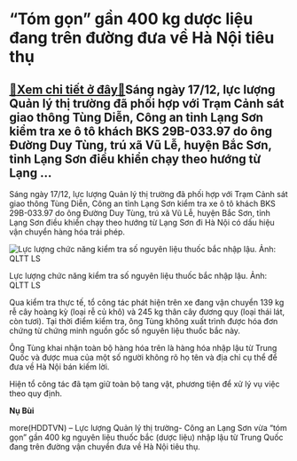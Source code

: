“Tóm gọn” gần 400 kg dược liệu đang trên đường đưa về Hà Nội tiêu thụ
=====================================================================

[:gift:Xem chi tiết ở đây:gift:](https://hddtvn.com/tom-gon-gan-400-kg-duoc-lieu-dang-tren-duong-dua-ve-ha-noi-tieu-thu/)Sáng ngày 17/12, lực lượng Quản lý thị trường đã phối hợp với Trạm Cảnh sát giao thông Tùng Diễn, Công an tỉnh Lạng Sơn kiểm tra xe ô tô khách BKS 29B-033.97 do ông Đường Duy Tùng, trú xã Vũ Lễ, huyện Bắc Sơn, tỉnh Lạng Sơn điều khiển chạy theo hướng từ Lạng …
--------------------------------------------------------------------------------------------------------------------------------------------------------------------------------------------------------------------------------------------------------------------


Sáng ngày 17/12, lực lượng Quản lý thị trường đã phối hợp với Trạm Cảnh sát giao thông Tùng Diễn, Công an tỉnh Lạng Sơn kiểm tra xe ô tô khách BKS 29B-033.97 do ông Đường Duy Tùng, trú xã Vũ Lễ, huyện Bắc Sơn, tỉnh Lạng Sơn điều khiển chạy theo hướng từ Lạng Sơn đi Hà Nội có dấu hiệu vận chuyển hàng hóa trái phép.





![Lực lượng chức năng kiểm tra số nguyên liệu thuốc bắc nhập lậu. Ảnh: QLTT LS](https://hddtvn.com/wp-content/uploads/2021/01/4049_HL_-_duong_quy.jpg "Lực lượng chức năng kiểm tra số nguyên liệu thuốc bắc nhập lậu. Ảnh: QLTT LS")


Lực lượng chức năng kiểm tra số nguyên liệu thuốc bắc nhập lậu. Ảnh: QLTT LS



Qua kiểm tra thực tế, tổ công tác phát hiện trên xe đang vận chuyển 139 kg rễ cây hoàng kỳ (loại rễ củ khô) và 245 kg thân cây đương quy (loại thái lát, còn tươi). Tại thời điểm kiểm tra, ông Tùng không xuất trình được hóa đơn chứng từ chứng minh nguồn gốc số nguyên liệu thuốc bắc này.


Ông Tùng khai nhận toàn bộ hàng hóa trên là hàng hóa nhập lậu từ Trung Quốc và được mua của một số người không rõ họ tên và địa chỉ cụ thể để đưa về Hà Nội bán kiếm lời.


Hiện tổ công tác đã tạm giữ toàn bộ tang vật, phương tiện để xử lý vụ việc theo quy định.




**Nụ Bùi**



more(HDDTVN) – Lực lượng Quản lý thị trường- Công an Lạng Sơn vừa “tóm gọn” gần 400 kg nguyên liệu thuốc bắc (dược liệu) nhập lậu từ Trung Quốc đang trên đường vận chuyển đưa về Hà Nội tiêu thụ.

